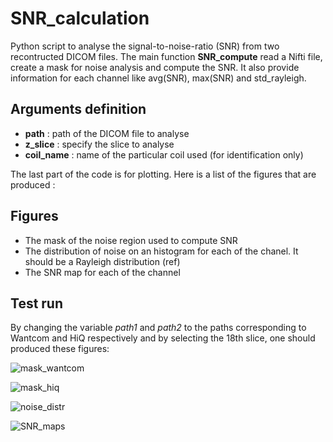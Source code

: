 # SNR_calculation

Python script to analyse the signal-to-noise-ratio (SNR) from two recontructed DICOM files. The main function **SNR_compute** read a Nifti file, create a mask for noise analysis and compute the SNR. It also provide information for each channel like avg(SNR), max(SNR) and std_rayleigh.

## Arguments definition
- **path** : path of the DICOM file to analyse
- **z_slice** : specify the slice to analyse
- **coil_name** : name of the particular coil used (for identification only)

The last part of the code is for plotting. Here is a list of the figures that are produced :

## Figures
- The mask of the noise region used to compute SNR
- The distribution of noise on an histogram for each of the chanel. It should be a Rayleigh distribution (ref)
- The SNR map for each of the channel

## Test run 
By changing the variable _path1_ and _path2_ to the paths corresponding to Wantcom and HiQ respectively and by selecting the 18th slice, one should produced these figures:

![mask_wantcom](https://github.com/CharlesPageot/SNR_calculation/assets/167803616/9df472f2-4d45-4ca5-bb76-d59ece17d086)

![mask_hiq](https://github.com/CharlesPageot/SNR_calculation/assets/167803616/3eb308ea-7012-4e25-8e83-28e542200848)

![noise_distr](https://github.com/CharlesPageot/SNR_calculation/assets/167803616/b08ee3a0-8913-4b0e-b39d-7d8f6e1c7aa4)

![SNR_maps](https://github.com/CharlesPageot/SNR_calculation/assets/167803616/e57a3595-68ff-46c4-9eea-e83e2cc66b5b)

